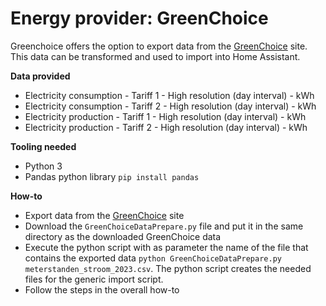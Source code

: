 # Energy provider: GreenChoice

Greenchoice offers the option to export data from the [GreenChoice](https://www.greenchoice.nl/) site. This data can be transformed and used to import into Home Assistant.

**Data provided**
- Electricity consumption - Tariff 1 - High resolution (day interval) - kWh
- Electricity consumption - Tariff 2 - High resolution (day interval) - kWh
- Electricity production - Tariff 1 - High resolution (day interval) - kWh
- Electricity production - Tariff 2 - High resolution (day interval) - kWh

**Tooling needed**
- Python 3
- Pandas python library `pip install pandas`

**How-to**
- Export data from the [GreenChoice](https://www.greenchoice.nl/) site
- Download the `GreenChoiceDataPrepare.py` file and put it in the same directory as the downloaded GreenChoice data
- Execute the python script with as parameter the name of the file that contains the exported data `python GreenChoiceDataPrepare.py meterstanden_stroom_2023.csv`. The python script creates the needed files for the generic import script.
- Follow the steps in the overall how-to